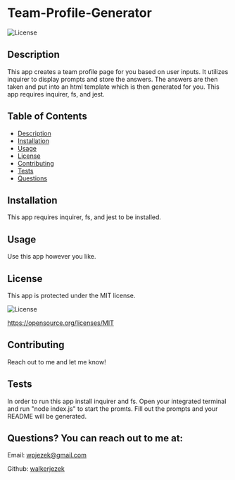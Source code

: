 # Team-Profile-Generator
  ![License](https://img.shields.io/badge/License-MIT-blue.svg)

  ## Description
  This app creates a team profile page for you based on user inputs. It utilizes inquirer to display prompts and store the answers. The answers are then taken and put into an html template which is then generated for you. This app requires inquirer, fs, and jest.

  
  

  ## Table of Contents
  - [Description](#description)
  - [Installation](#installation)
  - [Usage](#usage)
  - [License](#license)
  - [Contributing](#contribution)
  - [Tests](#testInstructions)
  - [Questions](#GitHub)

  ## Installation
  This app requires inquirer, fs, and jest to be installed. 


  ## Usage
  Use this app however you like. 


  ## License
  This app is protected under the MIT license.
  
  ![License](https://img.shields.io/badge/License-MIT-blue.svg)

  https://opensource.org/licenses/MIT


  ## Contributing
  Reach out to me and let me know!


  ## Tests
  In order to run this app install inquirer and fs. Open your integrated terminal and run "node index.js" to start the promts. Fill out the prompts and your README will be generated.


  ## Questions? You can reach out to me at:
  Email: wpjezek@gmail.com
  
  Github: [walkerjezek](https://github.com/walkerjezek)


